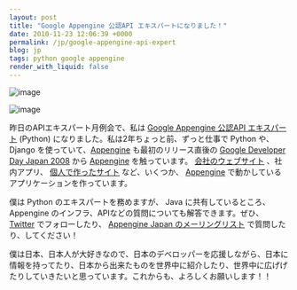 ```yaml
---
layout: post
title: "Google Appengine 公認API エキスパートになりました！"
date: 2010-11-23 12:06:39 +0000
permalink: /jp/google-appengine-api-expert
blog: jp
tags: python google appengine
render_with_liquid: false
---
```


![image](http://static.ianlewis.org/prod/img/python/python-powered.png)

![image](http://static.ianlewis.org/prod/img/appengine/appengine_lowres.png)

昨日のAPIエキスパート月例会で、私は [Google Appengine 公認API
エキスパート](http://sites.google.com/site/devreljp/Home/api-expert)
(Python) になりました。私は2年ちょっと前、ずっと仕事で Python や、Django
を使っていて、[Appengine](http://appengine.google.com/)
も最初のリリース直後の [Google Developer Day
Japan 2008](http://code.google.com/intl/ja/events/developerday/2008/home.html)
から [Appengine](http://appengine.google.com/) を触っています。
[会社のウェブサイト](http://www.beproud.jp/) 、社内アプリ、
[個人で作ったサイト](http://www.smipple.net/) など、いくつか、
[Appengine](http://appengine.google.com/) で動かしているアプリケーションを作っています。

僕は Python のエキスパートを務めますが、 Java に共有しているところ、Appengine
のインフラ、APIなどの質問についても解答できます。ぜひ、
[Twitter](http://twitter.com/IanMLewis/) でフォローしたり、 [Appengine Japan
のメーリングリスト](http://groups.google.com/group/google-app-engine-japan)
で質問したり、してください！

僕は日本、日本人が大好きなので、日本のデベロッパーを応援しながら、日本に情報を持ってたり、日本から出来たものを世界中に紹介したり、世界中に広げげたりしていきたいと思っています。これからも、よろしくお願いします！！
